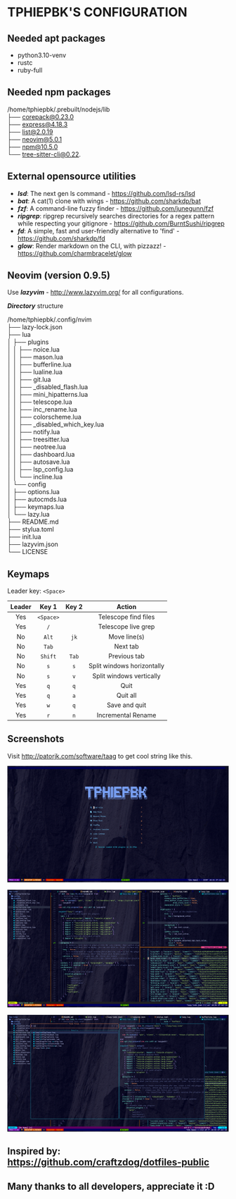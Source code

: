 # TPHIEPBK'S CONFIGURATION

## Needed apt packages
+ python3.10-venv
+ rustc
+ ruby-full

## Needed npm packages

/home/tphiepbk/.prebuilt/nodejs/lib</br>
├── corepack@0.23.0</br>
├── express@4.18.3</br>
├── list@2.0.19</br>
├── neovim@5.0.1</br>
├── npm@10.5.0</br>
└── tree-sitter-cli@0.22.</br>

## External opensource utilities

+ ***lsd***: The next gen ls command - https://github.com/lsd-rs/lsd
+ ***bat***: A cat(1) clone with wings - https://github.com/sharkdp/bat
+ ***fzf***: A command-line fuzzy finder - https://github.com/junegunn/fzf
+ ***ripgrep***: ripgrep recursively searches directories for a regex pattern while respecting your gitignore - https://github.com/BurntSushi/ripgrep
+ ***fd***: A simple, fast and user-friendly alternative to 'find' - https://github.com/sharkdp/fd
+ ***glow***: Render markdown on the CLI, with pizzazz! - https://github.com/charmbracelet/glow

## Neovim (version 0.9.5)

Use ***lazyvim*** - http://www.lazyvim.org/ for all configurations.

***Directory*** structure

/home/tphiepbk/.config/nvim</br>
├── lazy-lock.json</br>
├── lua</br>
│   ├── plugins</br>
│   │   ├── noice.lua</br>
│   │   ├── mason.lua</br>
│   │   ├── bufferline.lua</br>
│   │   ├── lualine.lua</br>
│   │   ├── git.lua</br>
│   │   ├── _disabled_flash.lua</br>
│   │   ├── mini_hipatterns.lua</br>
│   │   ├── telescope.lua</br>
│   │   ├── inc_rename.lua</br>
│   │   ├── colorscheme.lua</br>
│   │   ├── _disabled_which_key.lua</br>
│   │   ├── notify.lua</br>
│   │   ├── treesitter.lua</br>
│   │   ├── neotree.lua</br>
│   │   ├── dashboard.lua</br>
│   │   ├── autosave.lua</br>
│   │   ├── lsp_config.lua</br>
│   │   └── incline.lua</br>
│   └── config</br>
│       ├── options.lua</br>
│       ├── autocmds.lua</br>
│       ├── keymaps.lua</br>
│       └── lazy.lua</br>
├── README.md</br>
├── stylua.toml</br>
├── init.lua</br>
├── lazyvim.json</br>
└── LICENSE</br>

## Keymaps

Leader key: `<Space>`

| Leader | Key 1      | Key 2  | Action                     |
|:------:|:----------:|:------:|:--------------------------:|
| Yes    | `<Space>`  |        | Telescope find files       |
| Yes    | `/`        |        | Telescope live grep        |
| No     | `Alt`      | `jk`   | Move line(s)               |
| No     | `Tab`      |        | Next tab                   |
| No     | `Shift`    | `Tab`  | Previous tab               |
| No     | `s`        | `s`    | Split windows horizontally |
| No     | `s`        | `v`    | Split windows vertically   |
| Yes    | `q`        | `q`    | Quit                       |
| Yes    | `q`        | `a`    | Quit all                   |
| Yes    | `w`        | `q`    | Save and quit              |
| Yes    | `r`        | `n`    | Incremental Rename         |

## Screenshots

Visit http://patorjk.com/software/taag to get cool string like this.

![Neovim screenshot 1](images/neovim1.png)

![Neovim screenshot 2](images/neovim2.png)

![Neovim screenshot 3](images/neovim3.png)


## Inspired by: https://github.com/craftzdog/dotfiles-public
## Many thanks to all developers, appreciate it :D
